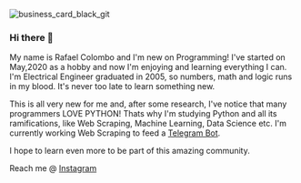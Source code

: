 ![business_card_black_git](https://user-images.githubusercontent.com/64660486/88876327-6af93400-d1f9-11ea-9bd0-d72cbf4e1bd3.png)

### Hi there 👋

My name is Rafael Colombo and I'm new on Programming! I've started on May,2020 as a hobby and now I'm enjoying and learning everything I can. I'm Electrical Engineer graduated in 2005, so numbers, math and logic runs in my blood. It's never too late to learn something new.

This is all very new for me and, after some research, I've notice that many programmers LOVE PYTHON! Thats why I'm studying Python and all its ramifications, like Web Scraping, Machine Learning, Data Science etc. I'm currently working Web Scraping to feed a [Telegram Bot](t.me/intelilistbot).

I hope to learn even more to be part of this amazing community.

Reach me @ [Instagram](https://www.instagram.com/rafaelcolombo)

<!--
**rafaelcolombo/rafaelcolombo** is a ✨ _special_ ✨ repository because its `README.md` (this file) appears on your GitHub profile.

Here are some ideas to get you started:

- 🔭 I’m currently working on ...
- 🌱 I’m currently learning ...
- 👯 I’m looking to collaborate on ...
- 🤔 I’m looking for help with ...
- 💬 Ask me about ...
- 📫 How to reach me: ...
- 😄 Pronouns: ...
- ⚡ Fun fact: ...
-->
